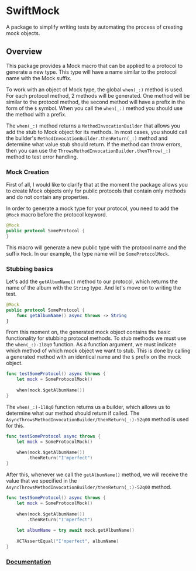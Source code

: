 # SwiftMock

A package to simplify writing tests by automating the process of creating mock objects.

## Overview

This package provides a Mock macro that can be applied to a protocol to generate a new type. This type will have a name similar to the protocol name with the Mock suffix.

To work with an object of Mock type, the global `when(_:)` method is used. For each protocol method, 2 methods will be generated. One method will be similar to the protocol method, the second method will have a prefix in the form of the `$` symbol. When you call the `when(_:)` method you should use the method with a prefix.

The `when(_:)` method returns a `MethodInvocationBuilder` that allows you add the stub to Mock object for its methods. In most cases, you should call the builder's `MethodInvocationBuilder.thenReturn(_:)` method and determine what value stub should return. If the method can throw errors, then you can use the `ThrowsMethodInvocationBuilder.thenThrow(_:)` method to test error handling.

### Mock Creation

First of all, I would like to clarify that at the moment the package allows you to create Mock objects only for public protocols that contain only methods and do not contain any properties.

In order to generate a mock type for your protocol, you need to add the `@Mock` macro before the protocol keyword.

```swift
@Mock
public protocol SomeProtocol {
}
```

This macro will generate a new public type with the protocol name and the suffix `Mock`. In our example, the type name will be `SomeProtocolMock`.

### Stubbing basics

Let's add the `getAlbumName()` method to our protocol, which returns the name of the album with the `String` type. And let's move on to writing the test.

```swift
@Mock
public protocol SomeProtocol {
	func getAlbumName() async throws -> String
}
```

From this moment on, the generated mock object contains the basic functionality for stubbing protocol methods. To stub methods we must use the ``when(_:)-1l8q0`` function. As a function argument, we must indicate which method of which mock object we want to stub. This is done by calling a generated method with an identical name and the `$` prefix on the mock object.

```swift
func testSomeProtocol() async throws {
	let mock = SomeProtocolMock()
	
	when(mock.$getAlbumName())
}
```

The ``when(_:)-1l8q0`` function returns us a builder, which allows us to determine what our method should return if called. The ``AsyncThrowsMethodInvocationBuilder/thenReturn(_:)-52q00`` method is used for this.

```swift
func testSomeProtocol async throws {
	let mock = SomeProtocolMock()
	
	when(mock.$getAlbumName())
		.thenReturn("I'mperfect")
}
```

After this, whenever we call the `getAlbumName()` method, we will receive the value that we specified in the ``AsyncThrowsMethodInvocationBuilder/thenReturn(_:)-52q00`` method.

```swift
func testSomeProtocol() async throws {
	let mock = SomeProtocolMock()
	
	when(mock.$getAlbumName())
		.thenReturn("I'mperfect")
	
	let albumName = try await mock.getAlbumName()
	
	XCTAssertEqual("I'mperfect", albumName)
}
```

### [Documentation](https://metalheadsanya.github.io/swift-mock/)
